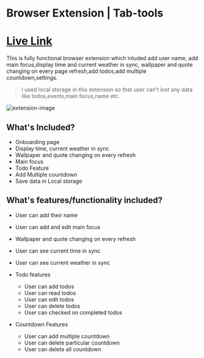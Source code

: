 # Browser Extension | Tab-tools

# [Live Link](https://new-tab-extension.netlify.app/)

This is fully functional browser extension which inluded add user name, add main focus,display time and current weather in sync, wallpaper and quote changing on every page refresh,add todos,add multiple countdown,settings.

> I used local storage in this extension so that user can't lost any data like todos,events,main focus,name etc.

![extension-image](https://user-images.githubusercontent.com/69681896/169649191-485d095b-764f-470b-b190-609830cb6c08.png)


## What's Included?

- Onboarding page
- Display time, current weather in sync
- Wallpaper and quote changing on every refresh
- Main focus
- Todo Feature
- Add Multiple countdown
- Save data in Local storage 

## What's features/functionality included?

- User can add their name
- User can add and edit main focus
- Wallpaper and quote changing on every refresh
- User can see current time in sync
- User can see current weather in sync
- Todo features   
  - User can add todos
  - User can read todos
  - User can edit todos
  - User can delete todos
  - User can checked on completed todos

- Countdown Features
  - User can add multiple countdown
  - User can delete particular countdown
  - User can delete all countdown
